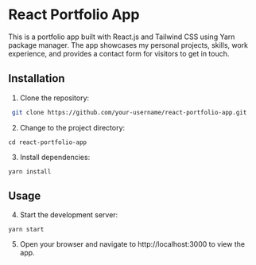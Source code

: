 
# React Portfolio App
This is a portfolio app built with React.js and Tailwind CSS using Yarn package manager. The app showcases my personal projects, skills, work experience, and provides a contact form for visitors to get in touch.
## Installation
1. Clone the repository:
  ```bash
   git clone https://github.com/your-username/react-portfolio-app.git
  ```
2. Change to the project directory:
  ```
  cd react-portfolio-app
  ```
3. Install dependencies:
  ```
  yarn install
  ```
## Usage
4. Start the development server:
  ```
  yarn start
  ```
5. Open your browser and navigate to http://localhost:3000 to view the app.